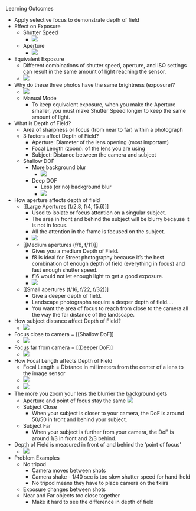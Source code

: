 Learning Outcomes
* Apply selective focus to demonstrate depth of field
* Effect on Exposure
	* Shutter Speed
		* ![](Pasted%20image%2020251007225808.png)
	* Aperture
		* ![](Pasted%20image%2020251007225824.png)
* Equivalent Exposure
	* Different combinations of shutter speed, aperture, and ISO settings can result in the same amount of light reaching the sensor.
	* ![](Pasted%20image%2020251007225948.png)
* Why do these three photos have the same brightness (exposure)?
	* ![](Pasted%20image%2020251007230107.png)
	* Manual Mode
		* To keep equivalent exposure, when you make the Aperture smaller, you must make Shutter Speed longer to keep the same amount of light.
* What is Depth of Field?
	* Area of sharpness or focus (from near to far) within a photograph
	* 3 factors affect Depth of Field?
		* Aperture: Diameter of the lens opening (most important)
		* Focal Length (zoom): of the lens you are using
		* Subject: Distance between the camera and subject
	* Shallow DOF
		* More background blur
			* ![](Pasted%20image%2020251007230425.png)
		* Deep DOF
			* Less (or no) background blur
			* ![](Pasted%20image%2020251007230500.png)
* How aperture affects depth of field
	* [[Large Apertures (f/2.8, f/4, f5.6)]]
		* Used to isolate or focus attention on a singular subject.
		* The area in front and behind the subject will be blurry because it is not in focus.
		* All the attention in the frame is focused on the subject.
		* ![](Pasted%20image%2020251007230711.png)
	* [[Medium apertures (f/8, f/11)]]
		* Gives you a medium Depth of Field. 
		* f8 is ideal for Street photography because it’s the best combination of enough depth of field (everything in focus) and fast enough shutter speed.
		* f16 would not let enough light to get a good exposure.
		* ![](Pasted%20image%2020251007230844.png)
	* [[Small apertures (f/16, f/22, f/32)]]
		* Give a deeper depth of field. 
		* Landscape photographs require a deeper depth of field....
		* You want the area of focus to reach from close to the camera all the way the far distance of the landscape.
* How subject distance affect Depth of Field?
	* ![](Pasted%20image%2020251007231133.png)
* Focus close to camera = [[Shallow DoF]]
	* ![](Pasted%20image%2020251007231218.png)
* Focus far from camera = [[Deeper DoF]]
	* ![](Pasted%20image%2020251007231250.png)
* How Focal Length affects Depth of Field
	* Focal Length = Distance in millimeters from the center of a lens to the image sensor
	* ![](Pasted%20image%2020251007231430.png)
	* ![](Pasted%20image%2020251007231443.png)
* The more you zoom your lens the blurrier the background gets
	* Aperture and point of focus stay the same
	  ![](Pasted%20image%2020251007231518.png)
	* Subject Close
		* When your subject is closer to your camera, the DoF is around 50/50 in front and behind your subject.
	* Subject Far
		* When your subject is further from your camera, the DoF is around 1/3 in front and 2/3 behind.
* Depth of Field is measured in front of and behind the ‘point of focus'
	* ![](Pasted%20image%2020251007231858.png)
* Problem Examples
	* No tripod
		* Camera moves between shots
		* Camera shake - 1/40 sec is too slow shutter speed for hand-held
		* No tripod means they have to place camera on the fkiirs
	* Exposure changes between shots
	* Near and Far objects too close together
		* Make it hard to see the difference in depth of field